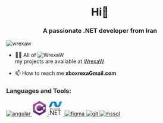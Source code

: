<h1 align="center">Hi👋</h1>
<h3 align="center">A passionate .NET developer from Iran</h3>

<p align="left"> <img src="https://komarev.com/ghpvc/?username=wrexaw&label=Profile%20views&color=0e75b6&style=flat" alt="wrexaw" /> </p>
<img align=right alt =WrexaW width=420 src="https://mir-s3-cdn-cf.behance.net/project_modules/hd/06f21a161921919.63cd7887d0a70.gif">

- 👨‍💻 All of my projects are available at [WrexaW](WrexaW)

- 📫 How to reach me **xboxrexaGmail.com**



<p align="left">
</p>

<h3 align="left">Languages and Tools:</h3>
<p align="left"> <a href="https://angular.io" target="_blank" rel="noreferrer"> <img src="https://angular.io/assets/images/logos/angular/angular.svg" alt="angular" width="40" height="40"/> </a> <a  <a href="https://www.w3schools.com/cs/" target="_blank" rel="noreferrer"> <img src="https://raw.githubusercontent.com/devicons/devicon/master/icons/csharp/csharp-original.svg" alt="csharp" width="40" height="40"/> </a> <a href="https://dotnet.microsoft.com/" target="_blank" rel="noreferrer"> <img src="https://raw.githubusercontent.com/devicons/devicon/master/icons/dot-net/dot-net-original-wordmark.svg" alt="dotnet" width="40" height="40"/> </a> <a href="https://www.figma.com/" target="_blank" rel="noreferrer"> <img src="https://www.vectorlogo.zone/logos/figma/figma-icon.svg" alt="figma" width="40" height="40"/> </a> <a href="https://git-scm.com/" target="_blank" rel="noreferrer"> <img src="https://www.vectorlogo.zone/logos/git-scm/git-scm-icon.svg" alt="git" width="40" height="40"/> </a> <a href="https://www.microsoft.com/en-us/sql-server" target="_blank" rel="noreferrer"> <img src="https://www.svgrepo.com/show/303229/microsoft-sql-server-logo.svg" alt="mssql" width="40" height="40"/> </a> <a  </a> </p>


